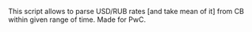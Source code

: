 This script allows to parse USD/RUB rates [and take mean of it] from CB within given range of time. Made for PwC.
